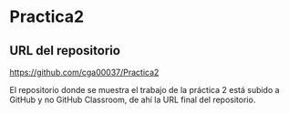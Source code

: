 # Practica2

## URL del repositorio 

https://github.com/cga00037/Practica2

El repositorio donde se muestra el trabajo de la práctica 2 está subido a GitHub y no GitHub Classroom, de ahí la URL final del repositorio.
